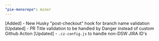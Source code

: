 ```yaml
---
"pie-monorepo": minor
---
```


[Added] - New Husky "post-checkout" hook for branch name validation
[Updated] - PR Title validation to be handled by Danger instead of custom Github Action
[Updated] - `.cz-config.js` to handle non-DSW JIRA ID's